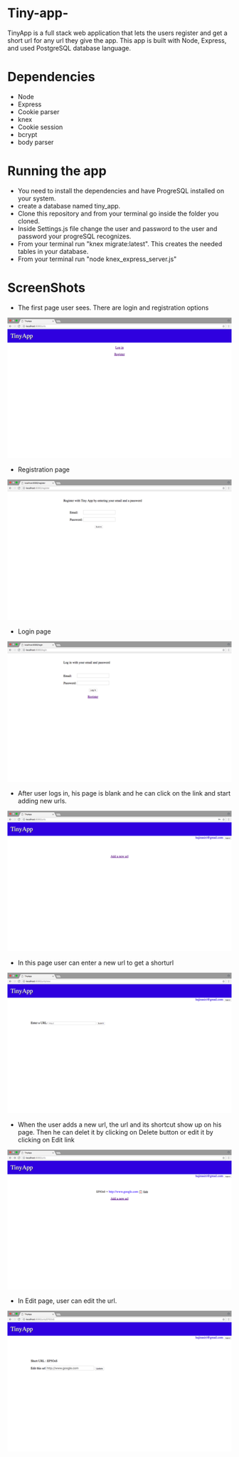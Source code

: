 # Tiny-app-

TinyApp is a full stack web application that lets the users register and get a short url for any url they give the app.
This app is built with Node, Express, and used PostgreSQL database language.

# Dependencies
- Node
- Express
- Cookie parser
- knex
- Cookie session
- bcrypt
- body parser

# Running the app
- You need to install the dependencies and have ProgreSQL installed on your system.
- create a database named tiny_app. 
- Clone this repository and from your terminal go inside the folder you cloned. 
- Inside Settings.js file change the user and password to the user and password your progreSQL recognizes.
- From your terminal run "knex migrate:latest". This creates the needed tables in your database.
- From your terminal run "node knex_express_server.js"

# ScreenShots
- The first page user sees. There are login and registration options 

!["The chatty app page"](https://github.com/hajinasiri/Practice-Tiny-app-/blob/master/Doc/Screen%20Shot%202018-06-20%20at%204.40.44%20PM.png?raw=true)

- Registration page 

!["The chatty app page"](https://github.com/hajinasiri/Practice-Tiny-app-/blob/master/Doc/Screen%20Shot%202018-06-20%20at%204.41.10%20PM.png?raw=true)

- Login page 

!["The chatty app page"](https://github.com/hajinasiri/Practice-Tiny-app-/blob/master/Doc/Screen%20Shot%202018-06-20%20at%204.40.54%20PM.png?raw=true)

- After user logs in, his page is blank and he can click on the link and start adding new urls.

!["The chatty app page"](https://github.com/hajinasiri/Practice-Tiny-app-/blob/master/Doc/Screen%20Shot%202018-06-20%20at%204.41.43%20PM.png?raw=true)

- In this page user can enter a new url to get a shorturl 

!["The chatty app page"](https://github.com/hajinasiri/Practice-Tiny-app-/blob/master/Doc/Screen%20Shot%202018-06-20%20at%204.41.50%20PM.png?raw=true)

- When the user adds a new url, the url and its shortcut show up on his page. Then he can delet it by clicking on Delete button or edit it by clicking on Edit link

!["The chatty app page"](https://github.com/hajinasiri/Practice-Tiny-app-/blob/master/Doc/Screen%20Shot%202018-06-20%20at%204.42.08%20PM.png?raw=true)

- In Edit page, user can edit the url.

!["The chatty app page"](https://github.com/hajinasiri/Practice-Tiny-app-/blob/master/Doc/Screen%20Shot%202018-06-20%20at%204.42.18%20PM.png?raw=true)
